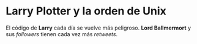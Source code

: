 # Larry Plotter y la orden de Unix 

El código de **Larry** cada día se vuelve más peligroso. **Lord Ballmermort** y sus *followers* tienen cada vez más *retweets*. 